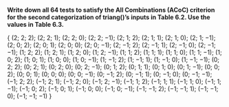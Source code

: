 **Write down all 64 tests to satisfy the All Combinations (ACoC) criterion for the second
categorization of triang()’s inputs in Table 6.2. Use the values in Table 6.3.**


{ (2; 2; 2); (2; 2; 1); (2; 2; 0); (2; 2; −1);
(2; 1; 2); (2; 1; 1); (2; 1; 0); (2; 1; −1);
(2; 0; 2); (2; 0; 1); (2; 0; 0); (2; 0; −1);
(2; −1; 2); (2; −1; 1); (2; −1; 0); (2; −1; −1);
(1; 2; 2); (1; 2; 1); (1; 2; 0); (1; 2; −1);
(1; 1; 2); (1; 1; 1); (1; 1; 0); (1; 1; −1);
(1; 0; 2); (1; 0; 1); (1; 0; 0); (1; 0; −1);
(1; −1; 2); (1; −1; 1); (1; −1; 0); (1; −1; −1);
(0; 2; 2); (0; 2; 1); (0; 2; 0); (0; 2; −1);
(0; 1; 2); (0; 1; 1); (0; 1; 0); (0; 1; −1);
(0; 0; 2); (0; 0; 1); (0; 0; 0); (0; 0; −1);
(0; −1; 2); (0; −1; 1); (0; −1; 0); (0; −1; −1);
(−1; 2; 2); (−1; 2; 1); (−1; 2; 0); (−1; 2; −1);
(−1; 1; 2); (−1; 1; 1); (−1; 1; 0); (−1; 1; −1);
(−1; 0; 2); (−1; 0; 1); (−1; 0; 0); (−1; 0; −1);
(−1; −1; 2); (−1; −1; 1); (−1; −1; 0); (−1; −1; −1) }
